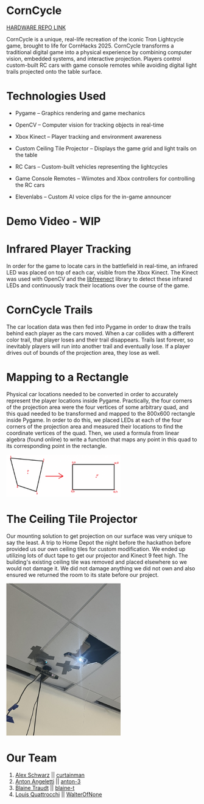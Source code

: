 # CornCycle

[HARDWARE REPO LINK](https://github.com/USS-Watson/corncycle-hw)

<!-- In 2025, humanity faces more digital challenges than ever before, where the boundaries between the physical and virtual worlds are fading. Once a cutting-edge tool of fast-paced digital combat, lightcycle technology was thought to be lost to time. But from the ashes of a 43-year-old movie, this powerful technology has been resurrected.

The problem is clear: only the sharpest minds and the steadiest hands can master this new reality. The world is on the brink of destruction unless skilled pilots can harness the power of lightcycles and navigate this high-speed battlefield. The question is: can you rise to the challenge and ride the light, or will you be consumed by the very technology you attempt to control?

# Overview -->
CornCycle is a unique, real-life recreation of the iconic Tron Lightcycle game, brought to life for CornHacks 2025. CornCycle transforms a traditional digital game into a physical experience by combining computer vision, embedded systems, and interactive projection. Players control custom-built RC cars with game console remotes while avoiding digital light trails projected onto the table surface.

# Technologies Used
* Pygame – Graphics rendering and game mechanics

* OpenCV – Computer vision for tracking objects in real-time

* Xbox Kinect – Player tracking and environment awareness

* Custom Ceiling Tile Projector – Displays the game grid and light trails on the table

* RC Cars – Custom-built vehicles representing the lightcycles

* Game Console Remotes – Wiimotes and Xbox controllers for controlling the RC cars

* Elevenlabs – Custom AI voice clips for the in-game announcer

# Demo Video - WIP

# Infrared Player Tracking
In order for the game to locate cars in the battlefield in real-time, an infrared LED was placed on top of each car, visible from the Xbox Kinect. The Kinect was used with OpenCV and the [libfreenect](https://github.com/OpenKinect/libfreenect) library to detect these infrared LEDs and continuously track their locations over the course of the game.

# CornCycle Trails
The car location data was then fed into Pygame in order to draw the trails behind each player as the cars moved. When a car collides with a different color trail, that player loses and their trail disappears. Trails last forever, so inevitably players will run into another trail and eventually lose. If a player drives out of bounds of the projection area, they lose as well.

# Mapping to a Rectangle
Physical car locations needed to be converted in order to accurately represent the player locations inside Pygame. Practically, the four corners of the projection area were the four vertices of some arbitrary quad, and this quad needed to be transformed and mapped to the 800x600 rectangle inside Pygame. In order to do this, we placed LEDs at each of the four corners of the projection area and measured their locations to find the coordinate vertices of the quad. Then, we used a formula from linear algebra (found online) to write a function that maps any point in this quad to its corresponding point in the rectangle.

<img src="image/funkylinearalgebra.png" width="300">

# The Ceiling Tile Projector
Our mounting solution to get projection on our surface was very unique to say the least. A trip to Home Depot the night before the hackathon before provided us our own ceiling tiles for custom modification. We ended up utilizing lots of duct tape to get our projector and Kinect 9 feet high. The building's existing ceiling tile was removed and placed elsewhere so we would not damage it. We did not damage anything we did not own and also ensured we returned the room to its state before our project.

<img src="image/mounted.jpeg" width="300">

# Our Team
1. [Alex Schwarz](https://curtain.sh) || [curtainman](https://github.com/curtainman)
2. [Anton Angeletti](https://antonangeletti.com) || [anton-3](https://github.com/anton-3)
3. [Blaine Traudt](https://traudt.dev) || [blaine-t](https://github.com/blaine-t)
4. [Louis Quattrocchi](https://waltlab.com) || [WalterOfNone](https://github.com/WalterOfNone)